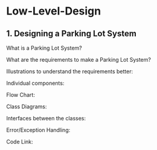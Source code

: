 # Low-Level-Design

## 1. Designing a Parking Lot System
What is a Parking Lot System?

What are the requirements to make a Parking Lot System?

Illustrations to understand the requirements better:

Individual components:

Flow Chart:

Class Diagrams:

Interfaces between the classes:

Error/Exception Handling:

Code Link:


